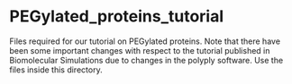 # PEGylated_proteins_tutorial
Files required for our tutorial on PEGylated proteins.
Note that there have been some important changes with 
respect to the tutorial published in Biomolecular Simulations
due to changes in the polyply software. Use the files inside
this directory. 
